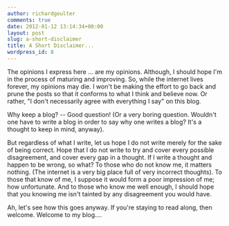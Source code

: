 ```yaml
---
author: richardgoulter
comments: true
date: 2012-01-12 13:14:34+00:00
layout: post
slug: a-short-disclaimer
title: A Short Disclaimer...
wordpress_id: 8
---
```


The opinions I express here ... are my opinions. Although, I should hope I'm in the process of maturing and improving. So, while the internet lives forever, my opinions may die.
I won't be making the effort to go back and prune the posts so that it conforms to what I think and believe now.
Or rather, "I don't necessarily agree with everything I say" on this blog.

Why keep a blog? -- Good question! (Or a very boring question. Wouldn't one have to write a blog in order to say why one writes a blog? It's a thought to keep in mind, anyway).

But regardless of what I write, let us hope I do not write merely for the sake of being correct. Hope that I do not write to try and cover every possible disagreement, and cover every gap in a thought.
If I write a thought and happen to be wrong, so what? To those who do not know me, it matters nothing. (The internet is a very big place full of very incorrect thoughts). To those that know of me, I suppose it would form a poor impression of me; how unfortunate. And to those who know me well enough, I should hope that you knowing me isn't tainted by any disagreement you would have.

Ah, let's see how this goes anyway.
If you're staying to read along, then welcome.
Welcome to my blog....
